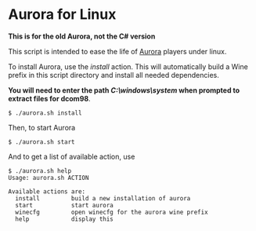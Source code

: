 Aurora for Linux
================

**This is for the old Aurora, not the C# version**

This script is intended to ease the life of [Aurora](http://aurora2.pentarch.org/) players under linux.

To install Aurora, use the *install* action.
This will automatically build a Wine prefix in this script directory and install all needed
dependencies.

**You will need to enter the path *C:\windows\system* when prompted to extract files for dcom98**.

```bash-session
$ ./aurora.sh install
```

Then, to start Aurora

```bash-session
$ ./aurora.sh start
```

And to get a list of available action, use

```bash-session
$ ./aurora.sh help
Usage: aurora.sh ACTION

Available actions are:
  install         build a new installation of aurora
  start           start aurora
  winecfg         open winecfg for the aurora wine prefix
  help            display this
```
